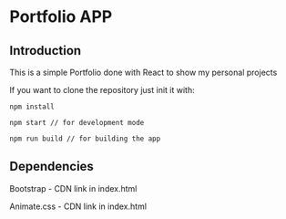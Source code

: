 # Portfolio APP

## Introduction 

This is a simple Portfolio done with React to show my personal projects

If you want to clone the repository just init it with:

```
npm install

npm start // for development mode

npm run build // for building the app
```

## Dependencies

Bootstrap - CDN link in index.html

Animate.css - CDN link in index.html